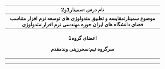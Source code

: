 <table style="width:100%">
  <tr>
    <th >نام درس :سمینار1و2</th>
  </tr>
 <tr>
    <th >موضوع سمینار:مقایسه و تطبیق متدولوژی های توسعه نرم افزار متناسب فضای دانشگاه های ایران حوزه مهندسی نرم افزار:متدولوژی</th>
  </tr>
  <tr>
    <th>
    <p>اعضای گروه1</p>
      <p>سرگروه تیم:سحرزینی وندمقدم</p>
    </th>
  </tr>
  <tr>
    <th ></th>
  </tr>
  <tr>
    <th></th>
  </tr>
</table>
